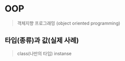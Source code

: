 # OOP

> 객체지향 프로그래밍 (object oriented programming)

## 타입(종류)과 값(실제 사례)

> class(나만의 타입) instanse

 
